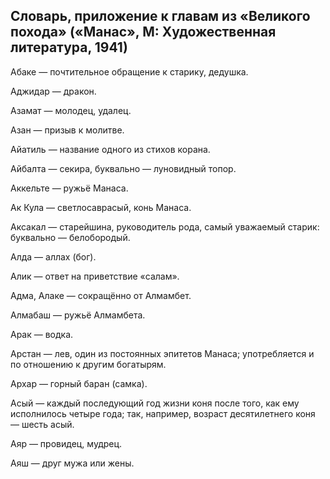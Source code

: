 ## Словарь, приложение к главам из «Великого похода» («Манас», М: Художественная литература, 1941)

Абаке — почтительное обращение к старику, дедушка.

Аджидар — дракон.

Азамат — молодец, удалец.

Азан — призыв к молитве.

Айатиль — название одного из стихов корана.

Айбалта — секира, буквально — луновидный топор.

Аккельте — ружьё Манаса.

Ак Кула — светлосаврасый, конь Манаса.

Аксакал — старейшина, руководитель рода, самый уважаемый старик: буквально — белобородый.

Алда — аллах (бог).

Алик — ответ на приветствие «салам».

Адма, Алаке  — сокращённо от Алмамбет.

Алмабаш — ружьё Алмамбета.

Арак — водка.

Арстан — лев, один из постоянных эпитетов Манаса; употребляется и по отношению к другим богатырям.

Архар — горный баран (самка).

Асый — каждый последующий год жизни коня после того, как ему исполнилось четыре года; так, например, возраст десятилетнего коня — шесть асый.

Аяр — провидец, мудрец.

Аяш — друг мужа или жены.
